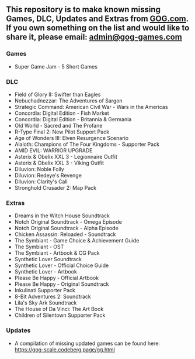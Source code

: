 ## This repository is to make known missing Games, DLC, Updates and Extras from [GOG.com](https://www.gog.com/). If you own something on the list and would like to share it, please email: [admin@gog-games.com](mailto:admin@gog-games.com)

### Games
- Super Game Jam - 5 Short Games

### DLC
- Field of Glory II: Swifter than Eagles
- Nebuchadnezzar: The Adventures of Sargon
- Strategic Command: American Civil War - Wars in the Americas
- Concordia: Digital Edition - Fish Market
- Concordia: Digital Edition - Britannia & Germania
- Old World - Sacred and The Profane
- R-Type Final 2: New Pilot Support Pack
- Age of Wonders III: Elven Resurgence Scenario
- Alaloth: Champions of The Four Kingdoms - Supporter Pack
- AMID EVIL: WARRIOR UPGRADE
- Asterix & Obelix XXL 3 - Legionnaire Outfit
- Asterix & Obelix XXL 3 - Viking Outfit
- Diluvion: Noble Folly
- Diluvion: Redeye's Revenge
- Diluvion: Clarity's Call
- Stronghold Crusader 2: Map Pack

### Extras
- Dreams in the Witch House Soundtrack
- Notch Original Soundtrack - Omega Episode
- Notch Original Soundtrack - Alpha Episode
- Chicken Assassin: Reloaded - Soundtrack
- The Symbiant - Game Choice & Achievement Guide
- The Symbiant - OST
- The Symbiant - Artbook & CG Pack
- Synthetic Lover Soundtrack
- Synthetic Lover - Official Choice Guide
- Synthetic Lover - Artbook
- Please Be Happy - Official Artbook
- Please Be Happy - Original Soundtrack
- Inkulinati Supporter Pack
- 8-Bit Adventures 2: Soundtrack
- Lila's Sky Ark Soundtrack
- The House of Da Vinci: The Art Book
- Children of Silentown Supporter Pack

### Updates
- A compilation of missing updated games can be found here: https://gog-scale.codeberg.page/gg.html

